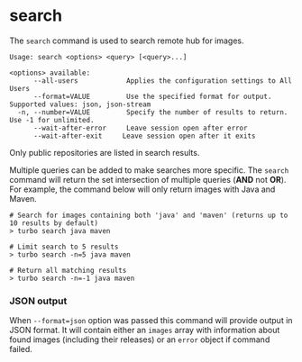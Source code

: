 # search

The `search` command is used to search remote hub for images.

```
Usage: search <options> <query> [<query>...]

<options> available:
      --all-users            Applies the configuration settings to All Users
      --format=VALUE         Use the specified format for output. Supported values: json, json-stream
  -n, --number=VALUE         Specify the number of results to return. Use -1 for unlimited.
      --wait-after-error     Leave session open after error
      --wait-after-exit     Leave session open after it exits
```

Only public repositories are listed in search results. 

Multiple queries can be added to make searches more specific. The `search` command will return the set intersection of multiple queries (**AND** not **OR**). For example, the command below will only return images with Java and Maven. 

```
# Search for images containing both 'java' and 'maven' (returns up to 10 results by default)
> turbo search java maven

# Limit search to 5 results
> turbo search -n=5 java maven

# Return all matching results
> turbo search -n=-1 java maven
```

### JSON output

When `--format=json` option was passed this command will provide output in JSON format. It will contain either an `images` array with information about found images (including their releases) or an `error` object if command failed.
